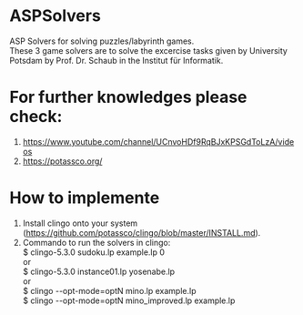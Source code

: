 # ASPSolvers
ASP Solvers for solving puzzles/labyrinth games.<br />
These 3 game solvers are to solve the excercise tasks given by University Potsdam by Prof. Dr. Schaub in the Institut für Informatik.<br />
# For further knowledges please check:
1) https://www.youtube.com/channel/UCnvoHDf9RqBJxKPSGdToLzA/videos<br />
2) https://potassco.org/ <br />
# How to implemente
1) Install clingo onto your system (https://github.com/potassco/clingo/blob/master/INSTALL.md).<br />
2) Commando to run the solvers in clingo:<br />
$ clingo-5.3.0 sudoku.lp example.lp 0<br />
or<br />
$ clingo-5.3.0 instance01.lp yosenabe.lp<br />
or<br />
$ clingo --opt-mode=optN mino.lp example.lp<br />
$ clingo --opt-mode=optN mino_improved.lp example.lp<br />
